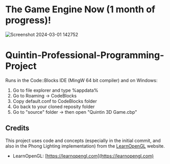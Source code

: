 # The Game Engine Now (1 month of progress)!
![Screenshot 2024-03-01 142752](https://github.com/BrandonLQuintin/Quintin-OpenGL-Project/assets/104369655/44071f7a-7917-4047-b64e-a50b3704b1be)


# Quintin-Professional-Programming-Project

Runs in the Code::Blocks IDE (MingW 64 bit compiler) and on Windows:
1. Go to file explorer and type %appdata%
2. Go to Roaming -> CodeBlocks
3. Copy default.conf to CodeBlocks folder
4. Go back to your cloned reposity folder
5. Go to "source" folder -> then open "Quintin 3D Game.cbp"

## Credits

This project uses code and concepts (especially in the initial commit, and also in the Phong Lighting implementation) from the [LearnOpenGL](https://learnopengl.com) website.
- LearnOpenGL: [https://learnopengl.com](https://learnopengl.com)